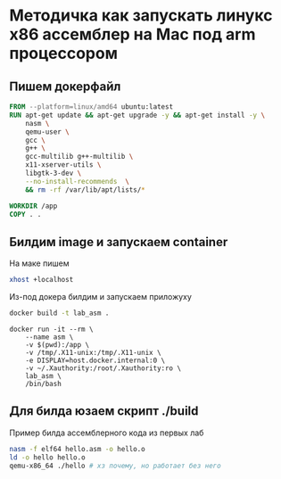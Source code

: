 # Методичка как запускать линукс x86 ассемблер на Mac под arm процессором

## Пишем докерфайл
```Dockerfile
FROM --platform=linux/amd64 ubuntu:latest
RUN apt-get update && apt-get upgrade -y && apt-get install -y \
    nasm \
    qemu-user \
    gcc \
    g++ \
    gcc-multilib g++-multilib \
    x11-xserver-utils \
    libgtk-3-dev \
    --no-install-recommends  \
    && rm -rf /var/lib/apt/lists/*

WORKDIR /app
COPY . .
```

## Билдим image и запускаем container

На маке пишем
```bash
xhost +localhost
```
Из-под докера билдим и запускаем приложуху

```bash
docker build -t lab_asm .
```

```
docker run -it --rm \
    --name asm \
    -v $(pwd):/app \
    -v /tmp/.X11-unix:/tmp/.X11-unix \
    -e DISPLAY=host.docker.internal:0 \
    -v ~/.Xauthority:/root/.Xauthority:ro \
    lab_asm \
    /bin/bash
```

## Для билда юзаем скрипт ./build
Пример билда ассемблерного кода из первых лаб
```bash
nasm -f elf64 hello.asm -o hello.o
ld -o hello hello.o
qemu-x86_64 ./hello # хз почему, но работает без него
```
